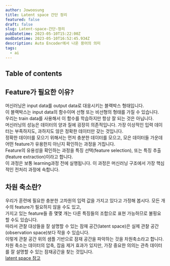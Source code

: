 ```yaml
---
author: Jowoosung
title: Latent space 간단 정리
featured: false
draft: false
slug: Latent-space-간단-정리
pubDatetime: 2023-05-10T15:22:00Z
modDatetime: 2023-05-10T16:52:45.934Z
description: Auto Encoder에서 나온 용어의 의미
tags: 
  - ai
---  
```


## Table of contents

## Feature가 필요한 이유?  
머신러닝은 input data를 output data로 대응시키는 블랙박스 형태입니다.  
이 블랙박스는 input data의 함수이며 선형 또는 비선형의 형태를 가질 수 있습니다.  
우리는 train data를 사용해서 이 함수를 학습하지만 항상 잘 되는 것은 아닙니다.  
머신러닝의 성능은 데이터의 양과 질에 굉장히 의존적입니다. 가장 이상적인 입력 데이터는 부족하지도, 과하지도 않은 정확한 데이터만 갖는 것입니다.  
정확한 데이터를 모으기 위해서는 먼저 충분한 데이터를 모으고, 모은 데이터들 가운데 어떤 feature가 유용한지 아닌지 확인하는 과정을 거칩니다.  
Feature의 유용성을 확인하는 과정을 특징 선택(feature selection), 또는 특징 추출(feature extraction)이라고 합니다.  
이 과정은 보통 learning과정 전에 실행됩니다. 이 과정은 머신러닝 구조에서 가장 핵심적인 전처리 과정에 속합니다.  
  
## 차원 축소란?  
우리가 훈련에 필요한 충분한 고차원의 입력 값을 가지고 있다고 가정해 봅시다. 모든 개수의 feature가 필요하지 않을 수도 있고,  
가지고 있는 feature들 중 몇몇 개는 다른 특징들의 조합으로 표현 가능하므로 불핑요 할 수도 있습니다.  
따라서 관찰 대상들을 잘 설명할 수 있는 잠재 공간(latent space)은 실제 관찰 공간(observation space)보다 작을 수 있습니다.  
이렇게 관찰 공간 위의 샘플 기반으로 잠재 공간을 파악하는 것을 차원축소라고 합니다.  
차원 축소는 데이터의 압축, 잡음 제거 효과가 있지만, 가장 중요한 의의는 관측 데이터를 잘 설명할 수 있는 잠재공간을 찾는 것입니다.  
[latent space 참고](https://dev-hani.tistory.com/entry/Latent-space-간단-정리)  
